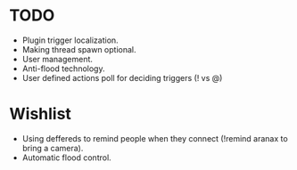 TODO
====

* Plugin trigger localization.
* Making thread spawn optional.
* User management.
* Anti-flood technology.
* User defined actions poll for deciding triggers (! vs @)

Wishlist
========

* Using deffereds to remind people when they connect (!remind aranax to bring a camera).
* Automatic flood control.